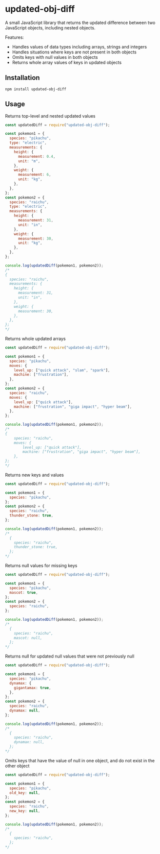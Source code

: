 # updated-obj-diff

A small JavaScript library that returns the updated difference between two JavaScript objects, including nested objects.

Features:

- Handles values of data types including arrays, strings and integers
- Handles situations where keys are not present in both objects
- Omits keys with null values in both objects
- Returns whole array values of keys in updated objects

## Installation

```
npm install updated-obj-diff
```

## Usage

Returns top-level and nested updated values

```javascript
const updatedDiff = require("updated-obj-diff");

const pokemon1 = {
  species: "pikachu",
  type: "electric",
  measurements: {
    height: {
      measurement: 0.4,
      unit: "m",
    },
    weight: {
      measurement: 6,
      unit: "kg",
    },
  },
};
const pokemon2 = {
  species: "raichu",
  type: "electric",
  measurements: {
    height: {
      measurement: 31,
      unit: "in",
    },
    weight: {
      measurement: 30,
      unit: "kg",
    },
  },
};

console.log(updatedDiff(pokemon1, pokemon2));
/*
{
  species: "raichu",
  measurements: {
    height: {
      measurement: 31,
      unit: "in",
    },
    weight: {
      measurement: 30,
    },
  },
};
*/
```

Returns whole updated arrays

```javascript
const updatedDiff = require("updated-obj-diff");

const pokemon1 = {
  species: "pikachu",
  moves: {
    level_up: ["quick attack", "slam", "spark"],
    machine: ["frustration"],
  },
};
const pokemon2 = {
  species: "raichu",
  moves: {
    level_up: ["quick attack"],
    machine: ["frustration", "giga impact", "hyper beam"],
  },
};

console.log(updatedDiff(pokemon1, pokemon2));
/*
{
    species: "raichu",
    moves: {
        level_up: ["quick attack"],
        machine: ["frustration", "giga impact", "hyper beam"],
    },
};
*/
```

Returns new keys and values

```javascript
const updatedDiff = require("updated-obj-diff");

const pokemon1 = {
  species: "pikachu",
};
const pokemon2 = {
  species: "raichu",
  thunder_stone: true,
};

console.log(updatedDiff(pokemon1, pokemon2));
/*
  {
    species: "raichu",
    thunder_stone: true,
  };
*/
```

Returns null values for missing keys

```javascript
const updatedDiff = require("updated-obj-diff");

const pokemon1 = {
  species: "pikachu",
  mascot: true,
};
const pokemon2 = {
  species: "raichu",
};

console.log(updatedDiff(pokemon1, pokemon2));
/*
  {
    species: "raichu",
    mascot: null,
  };
*/
```

Returns null for updated null values that were not previously null

```javascript
const updatedDiff = require("updated-obj-diff");

const pokemon1 = {
  species: "pikachu",
  dynamax: {
    gigantamax: true,
  },
};
const pokemon2 = {
  species: "raichu",
  dynamax: null,
};

console.log(updatedDiff(pokemon1, pokemon2));
/*
  {
    species: "raichu",
    dynamax: null,
  };
*/
```

Omits keys that have the value of null in one object, and do not exist in the other object

```javascript
const updatedDiff = require("updated-obj-diff");

const pokemon1 = {
  species: "pikachu",
  old_key: null,
};
const pokemon2 = {
  species: "raichu",
  new_key: null,
};

console.log(updatedDiff(pokemon1, pokemon2));
/*
  {
    species: "raichu",
  };
*/
```
